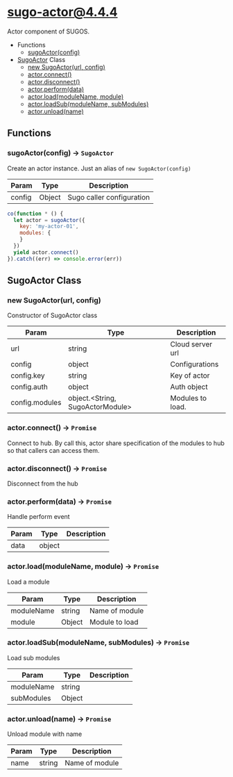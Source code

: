 # sugo-actor@4.4.4

Actor component of SUGOS.

+ Functions
  + [sugoActor(config)](#sugo-actor-function-sugo-actor)
+ [SugoActor](sugo-actor-classes) Class
  + [new SugoActor(url, config)](#sugo-actor-classes-sugo-actor-constructor)
  + [actor.connect()](#sugo-actor-classes-sugo-actor-connect)
  + [actor.disconnect()](#sugo-actor-classes-sugo-actor-disconnect)
  + [actor.perform(data)](#sugo-actor-classes-sugo-actor-perform)
  + [actor.load(moduleName, module)](#sugo-actor-classes-sugo-actor-load)
  + [actor.loadSub(moduleName, subModules)](#sugo-actor-classes-sugo-actor-loadSub)
  + [actor.unload(name)](#sugo-actor-classes-sugo-actor-unload)

## Functions

<a class='md-heading-link' name="sugo-actor-function-sugo-actor" ></a>

### sugoActor(config) -> `SugoActor`

Create an actor instance. Just an alias of `new SugoActor(config)`

| Param | Type | Description |
| ----- | --- | -------- |
| config | Object | Sugo caller configuration |

```javascript
co(function * () {
  let actor = sugoActor({
    key: 'my-actor-01',
    modules: {
    }
  })
  yield actor.connect()
}).catch((err) => console.error(err))
```


<a class='md-heading-link' name="sugo-actor-classes"></a>

## SugoActor Class




<a class='md-heading-link' name="sugo-actor-classes-sugo-actor-constructor" ></a>

### new SugoActor(url, config)

Constructor of SugoActor class

| Param | Type | Description |
| ----- | --- | -------- |
| url | string | Cloud server url |
| config | object | Configurations |
| config.key | string | Key of actor |
| config.auth | object | Auth object |
| config.modules | object.&lt;String, SugoActorModule&gt; | Modules to load. |


<a class='md-heading-link' name="sugo-actor-classes-sugo-actor-connect" ></a>

### actor.connect() -> `Promise`

Connect to hub.
By call this, actor share specification of the modules to hub so that callers can access them.

<a class='md-heading-link' name="sugo-actor-classes-sugo-actor-disconnect" ></a>

### actor.disconnect() -> `Promise`

Disconnect from the hub

<a class='md-heading-link' name="sugo-actor-classes-sugo-actor-perform" ></a>

### actor.perform(data) -> `Promise`

Handle perform event

| Param | Type | Description |
| ----- | --- | -------- |
| data | object |  |


<a class='md-heading-link' name="sugo-actor-classes-sugo-actor-load" ></a>

### actor.load(moduleName, module) -> `Promise`

Load a module

| Param | Type | Description |
| ----- | --- | -------- |
| moduleName | string | Name of module |
| module | Object | Module to load |


<a class='md-heading-link' name="sugo-actor-classes-sugo-actor-loadSub" ></a>

### actor.loadSub(moduleName, subModules) -> `Promise`

Load sub modules

| Param | Type | Description |
| ----- | --- | -------- |
| moduleName | string |  |
| subModules | Object |  |


<a class='md-heading-link' name="sugo-actor-classes-sugo-actor-unload" ></a>

### actor.unload(name) -> `Promise`

Unload module with name

| Param | Type | Description |
| ----- | --- | -------- |
| name | string | Name of module |




